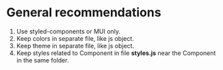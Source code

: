 # General recommendations

1. Use styled-components or MUI only.
2. Keep colors in separate file, like js object.
3. Keep theme in separate file, like js object.
4. Keep styles related to Component in file **styles.js** near the Component in the same folder.
